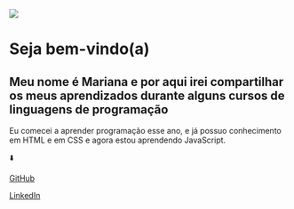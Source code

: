 <img src="https://encrypted-tbn0.gstatic.com/images?q=tbn:ANd9GcS0LqTckzNQpxh1Xr95MphLZrQZwhr9kjOShA&usqp=CAU">
<h1>Seja bem-vindo(a)</h1> 
<h2> Meu nome é Mariana e por aqui irei compartilhar os meus aprendizados durante alguns cursos de linguagens de programação </h2>
<p>Eu comecei a aprender programação esse ano, e já possuo conhecimento em HTML e em CSS e agora estou aprendendo JavaScript.</p>
<p>⬇️</p> 
<a href="https://github.com/Maribarboza" target="_blank">GitHub</a>
<P><a href="https://www.linkedin.com/in/marianabarboza11?originalSubdomain=br"target="_blank">LinkedIn</a></p>


